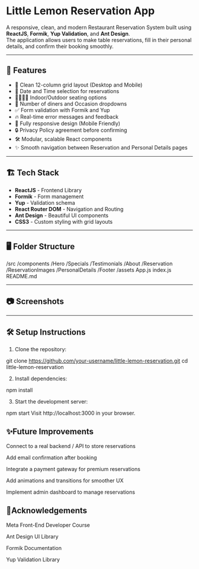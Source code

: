 # Little Lemon Reservation App

A responsive, clean, and modern Restaurant Reservation System built using **ReactJS**, **Formik**, **Yup Validation**, and **Ant Design**.  
The application allows users to make table reservations, fill in their personal details, and confirm their booking smoothly.

---

## 🚀 Features

- 🧹 Clean 12-column grid layout (Desktop and Mobile)
- 📆 Date and Time selection for reservations
- 👨‍👩‍👧‍👦 Indoor/Outdoor seating options
- 🧮 Number of diners and Occasion dropdowns
- ✅ Form validation with Formik and Yup
- 🔥 Real-time error messages and feedback
- 📱 Fully responsive design (Mobile Friendly)
- 🔒 Privacy Policy agreement before confirming
- 🛠 Modular, scalable React components
- ✨ Smooth navigation between Reservation and Personal Details pages

---

## 🏗️ Tech Stack

- **ReactJS** - Frontend Library
- **Formik** - Form management
- **Yup** - Validation schema
- **React Router DOM** - Navigation and Routing
- **Ant Design** - Beautiful UI components
- **CSS3** - Custom styling with grid layouts

---

## 🖥️ Folder Structure

/src /components /Hero /Specials /Testimonials /About /Reservation /ReservationImages /PersonalDetails /Footer /assets App.js index.js README.md

---

## 📷 Screenshots

---

## 🛠️ Setup Instructions

1. Clone the repository:

git clone https://github.com/your-username/little-lemon-reservation.git
cd little-lemon-reservation

2. Install dependencies:

npm install

3. Start the development server:

npm start
Visit http://localhost:3000 in your browser.

## ✨Future Improvements

Connect to a real backend / API to store reservations

Add email confirmation after booking

Integrate a payment gateway for premium reservations

Add animations and transitions for smoother UX

Implement admin dashboard to manage reservations

## 🧡Acknowledgements

Meta Front-End Developer Course

Ant Design UI Library

Formik Documentation

Yup Validation Library
